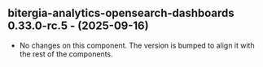   ## bitergia-analytics-opensearch-dashboards 0.33.0-rc.5 - (2025-09-16)
  
  * No changes on this component. The version is bumped to align it
    with the rest of the components.

